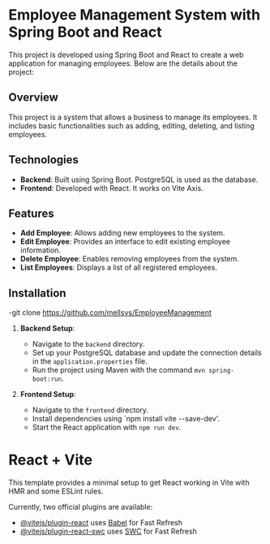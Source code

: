 # Employee Management System with Spring Boot and React

This project is developed using Spring Boot and React to create a web application for managing employees. Below are the details about the project:

## Overview

This project is a system that allows a business to manage its employees. It includes basic functionalities such as adding, editing, deleting, and listing employees.

## Technologies

- **Backend**: Built using Spring Boot. PostgreSQL is used as the database.
- **Frontend**: Developed with React. It works on Vite Axis.

## Features

- **Add Employee**: Allows adding new employees to the system.
- **Edit Employee**: Provides an interface to edit existing employee information.
- **Delete Employee**: Enables removing employees from the system.
- **List Employees**: Displays a list of all registered employees.

## Installation

-git clone https://github.com/mellsvs/EmployeeManagement

1. **Backend Setup**:
   - Navigate to the `backend` directory.
   - Set up your PostgreSQL database and update the connection details in the `application.properties` file.
   - Run the project using Maven with the command `mvn spring-boot:run`.

2. **Frontend Setup**:
   - Navigate to the `frontend` directory.
   - Install dependencies using `npm install vite --save-dev'.
   - Start the React application with `npm run dev`.
  
# React + Vite

This template provides a minimal setup to get React working in Vite with HMR and some ESLint rules.

Currently, two official plugins are available:

- [@vitejs/plugin-react](https://github.com/vitejs/vite-plugin-react/blob/main/packages/plugin-react/README.md) uses [Babel](https://babeljs.io/) for Fast Refresh
- [@vitejs/plugin-react-swc](https://github.com/vitejs/vite-plugin-react-swc) uses [SWC](https://swc.rs/) for Fast Refresh
